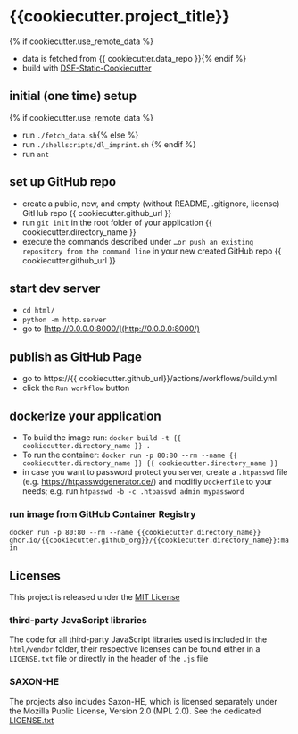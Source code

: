 # {{cookiecutter.project_title}}


{% if cookiecutter.use_remote_data %}
* data is fetched from {{ cookiecutter.data_repo }}{% endif %}
* build with [DSE-Static-Cookiecutter](https://github.com/acdh-oeaw/dse-static-cookiecutter)


## initial (one time) setup
{% if cookiecutter.use_remote_data %}
* run `./fetch_data.sh`{% else %}
* run `./shellscripts/dl_imprint.sh`
{% endif %}
* run `ant`

## set up GitHub repo
* create a public, new, and empty (without README, .gitignore, license) GitHub repo {{ cookiecutter.github_url }} 
* run `git init` in the root folder of your application {{ cookiecutter.directory_name }}
* execute the commands described under `…or push an existing repository from the command line` in your new created GitHub repo {{ cookiecutter.github_url }}

## start dev server

* `cd html/`
* `python -m http.server`
* go to [http://0.0.0.0:8000/](http://0.0.0.0:8000/)

## publish as GitHub Page

* go to https://{{ cookiecutter.github_url}}/actions/workflows/build.yml
* click the `Run workflow` button


## dockerize your application

* To build the image run: `docker build -t {{ cookiecutter.directory_name }} .`
* To run the container: `docker run -p 80:80 --rm --name {{ cookiecutter.directory_name }} {{ cookiecutter.directory_name }}`
* in case you want to password protect you server, create a `.htpasswd` file (e.g. https://htpasswdgenerator.de/) and modifiy `Dockerfile` to your needs; e.g. run `htpasswd -b -c .htpasswd admin mypassword`

### run image from GitHub Container Registry

`docker run -p 80:80 --rm --name {{cookiecutter.directory_name}} ghcr.io/{{cookiecutter.github_org}}/{{cookiecutter.directory_name}}:main`

## Licenses

This project is released under the [MIT License](LICENSE)

### third-party JavaScript libraries
The code for all third-party JavaScript libraries used is included in the `html/vendor` folder, their respective licenses can be found either in a `LICENSE.txt` file or directly in the header of the `.js` file

### SAXON-HE
The projects also includes Saxon-HE, which is licensed separately under the Mozilla Public License, Version 2.0 (MPL 2.0). See the dedicated [LICENSE.txt](saxon/notices/LICENSE.txt)

